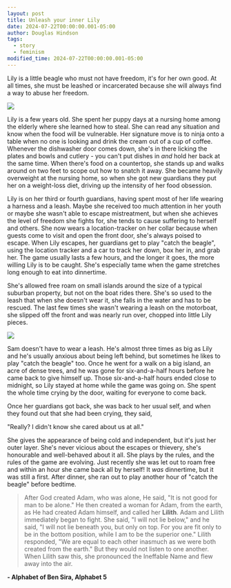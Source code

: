```yaml
---
layout: post
title: Unleash your inner Lily
date: 2024-07-22T00:00:00.001-05:00
author: Douglas Hindson
tags:
  - story
  - feminism
modified_time: 2024-07-22T00:00:00.001-05:00
---
```

Lily is a little beagle who must not have freedom, it's for her own good. At all times, she must be leashed or incarcerated because she will always find a way to abuse her freedom.

<img src="https://i.imgur.com/vSW83H7.png">

Lily is a few years old. She spent her puppy days at a nursing home among the elderly where she learned how to steal. She can read any situation and know when the food will be vulnerable. Her signature move is to ninja onto a table when no one is looking and drink the cream out of a cup of coffee. Whenever the dishwasher door comes down, she's in there licking the plates and bowls and cutlery - you can't put dishes in *and* hold her back at the same time. When there's food on a countertop, she stands up and walks around on two feet to scope out how to snatch it away. She became heavily overweight at the nursing home, so when she got new guardians they put her on a weight-loss diet, driving up the intensity of her food obsession.

Lily is on her third or fourth guardians, having spent most of her life wearing a harness and a leash. Maybe she received too much attention in her youth or maybe she wasn't able to escape mistreatment, but when she achieves the level of freedom she fights for, she tends to cause suffering to herself and others. She now wears a location-tracker on her collar because when guests come to visit and open the front door, she's always poised to escape. When Lily escapes, her guardians get to play "catch the beagle", using the location tracker and a car to track her down, box her in, and grab her. The game usually lasts a few hours, and the longer it goes, the more willing Lily is to be caught. She's especially tame when the game stretches long enough to eat into dinnertime.

She's allowed free roam on small islands around the size of a typical suburban property, but not on the boat rides there. She's so used to the leash that when she doesn't wear it, she falls in the water and has to be rescued. The last few times she wasn't wearing a leash on the motorboat, she slipped off the front and was nearly run over, chopped into little Lily pieces.

<img src="https://i.imgur.com/48I11yJ.jpg">

Sam doesn't have to wear a leash. He's almost three times as big as Lily and he's usually anxious about being left behind, but sometimes he likes to play "catch the beagle" too. Once he went for a walk on a big island, an acre of dense trees, and he was gone for six-and-a-half hours before he came back to give himself up. Those six-and-a-half hours ended close to midnight, so Lily stayed at home while the game was going on. She spent the whole time crying by the door, waiting for everyone to come back.

Once her guardians got back, she was back to her usual self, and when they found out that she had been crying, they said,

"Really? I didn't know she cared about us at all."

She gives the appearance of being cold and independent, but it's just her outer layer. She's never vicious about the escapes or thievery, she's honourable and well-behaved about it all. She plays by the rules, and the rules of the game are evolving. Just recently she was let out to roam free and within an hour she came back all by herself! It *was* dinnertime, but it was still a first. After dinner, she ran out to play another hour of "catch the beagle" before bedtime.

> After God created Adam, who was alone, He said, "It is not good for man to be alone." He then created a woman for Adam, from the earth, as He had created Adam himself, and called her **Lilith**. Adam and Lilith immediately began to fight. She said, "I will not lie below," and he said, "I will not lie beneath you, but only on top. For you are fit only to be in the bottom position, while I am to be the superior one." Lilith responded, "We are equal to each other inasmuch as we were both created from the earth." But they would not listen to one another. When Lilith saw this, she pronounced the Ineffable Name and flew away into the air.

**- Alphabet of Ben Sira, Alphabet 5**